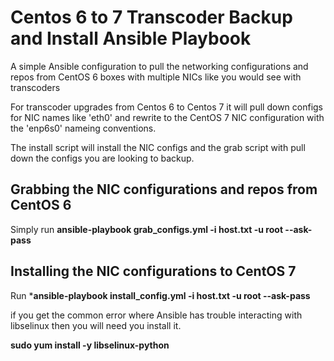 # Centos 6 to 7 Transcoder Backup and Install Ansible Playbook

A simple Ansible configuration to pull the networking configurations and repos from CentOS 6 boxes with multiple NICs like you would see with transcoders 

For transcoder upgrades from Centos 6 to Centos 7 it will pull down configs for NIC names like 'eth0' and rewrite to the CentOS 7 NIC configuration with the 'enp6s0' nameing conventions.

The install script will install the NIC configs and the grab script with pull down the configs you are looking to backup.

## Grabbing the NIC configurations and repos from CentOS 6

Simply run **ansible-playbook grab_configs.yml -i host.txt -u root --ask-pass**

## Installing the NIC configurations to CentOS 7

Run ***ansible-playbook install_config.yml -i host.txt -u root --ask-pass**

if you get the common error where Ansible has trouble interacting with libselinux then you will need you install it.

**sudo yum install -y libselinux-python**
